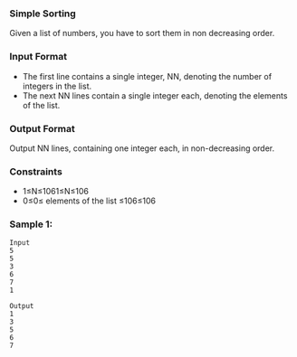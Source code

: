 ### Simple Sorting

Given a list of numbers, you have to sort them in non decreasing order.

### Input Format

-   The first line contains a single integer, NN, denoting the number of integers in the list.
-   The next NN lines contain a single integer each, denoting the elements of the list.

### Output Format

Output NN lines, containing one integer each, in non-decreasing order.

### Constraints

-   1≤N≤1061≤N≤106
-   0≤0≤ elements of the list ≤106≤106

### Sample 1:

```
Input
5
5
3
6
7
1
```

```
Output
1
3
5
6
7
```
